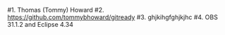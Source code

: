 #1. Thomas (Tommy) Howard
#2. https://github.com/tommybhoward/gitready
#3. ghjkihgfghjkjhc
#4. OBS 31.1.2 and Eclipse 4.34
